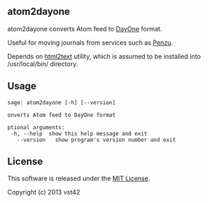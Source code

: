## atom2dayone

atom2dayone converts Atom feed to [DayOne](http://dayoneapp.com/) format.

Useful for moving journals from services such as [Penzu](http://penzu.com).

Depends on [html2text](https://github.com/aaronsw/html2text) utility, which is assumed to be installed into /usr/local/bin/ directory.

## Usage

```
sage: atom2dayone [-h] [--version]
	
onverts Atom feed to DayOne format
	
ptional arguments:
 -h, --help  show this help message and exit
   --version   show program's version number and exit
```

## License

This software is released under the [MIT License](http://opensource.org/licenses/MIT).

Copyright (c) 2013 vst42
